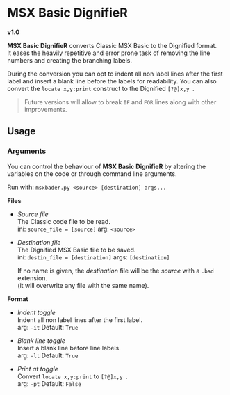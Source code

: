 # MSX Basic DignifieR  
**v1.0**  
  
**MSX Basic DignifieR** converts Classic MSX Basic to the Dignified format.  
It eases the heavily repetitive and error prone task of removing the line numbers and creating the branching labels.  
  
During the conversion you can opt to indent all non label lines after the first label and insert a blank line before the labels for readability. You can also convert the `locate x,y:print` construct to the Dignified `[?@]x,y `.  
  
>Future versions will allow to break `IF` and `FOR` lines along with other improvements.  
  
## Usage  
### Arguments  
  
You can control the behaviour of **MSX Basic DignifieR** by altering the variables on the code or through command line arguments. 
  
Run with: `msxbader.py <source> [destination] args...`  
  
**Files**  
- *Source file*  
The Classic code file to be read.  
ini: `source_file = [source]` arg: `<source>`  
  
- *Destination file*  
The Dignified MSX Basic file to be saved.  
ini: `destin_file = [destination]` args: `[destination]`  
  
	If no name is given, the *destination* file will be the *source* with a `.bad` extension.  
	(it will overwrite any file with the same name).  
  
**Format**  
- *Indent toggle*  
Indent all non label lines after the first label.  
arg: `-it` Default: `True`  
  
- *Blank line toggle*  
Insert a blank line before line labels.  
arg: `-lt` Default: `True`  
  
- *Print at toggle*  
Convert `locate x,y:print` to `[?@]x,y `.  
arg: `-pt` Default: `False`  
